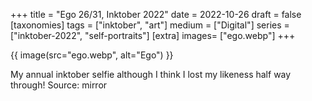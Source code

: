 +++
title = "Ego 26/31, Inktober 2022"
date = 2022-10-26
draft =  false
[taxonomies]
tags = ["inktober", "art"]
medium = ["Digital"]
series = ["inktober-2022", "self-portraits"]
[extra]
images= ["ego.webp"]
+++

{{ image(src="ego.webp", alt="Ego") }}

My annual inktober selfie although I think I lost my likeness half way through! Source: mirror
